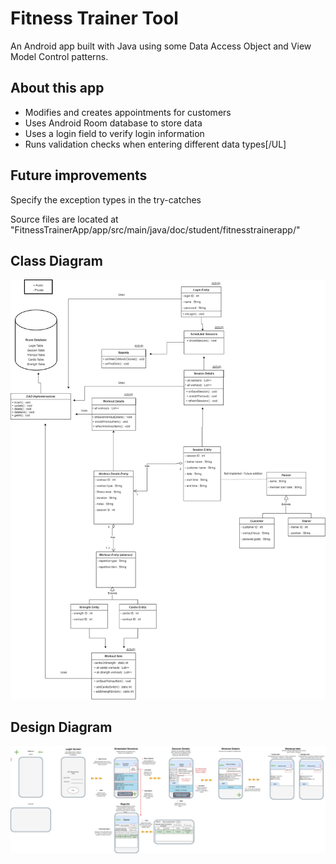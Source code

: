 # Fitness Trainer Tool
An Android app built with Java using some Data Access Object and View Model Control patterns.

## About this app
- Modifies and creates appointments for customers
- Uses Android Room database to store data
- Uses a login field to verify login information
- Runs validation checks when entering different data types[/UL]

## Future improvements
Specify the exception types in the try-catches


Source files are located at "FitnessTrainerApp/app/src/main/java/doc/student/fitnesstrainerapp/"

## Class Diagram
![Class Diagram](https://github.com/davioc/fitness-trainer-app/raw/main/Class%20Diagram.jpg)

## Design Diagram
![Class Diagram](https://github.com/davioc/fitness-trainer-app/raw/main/Design%20Diagram.jpg)
